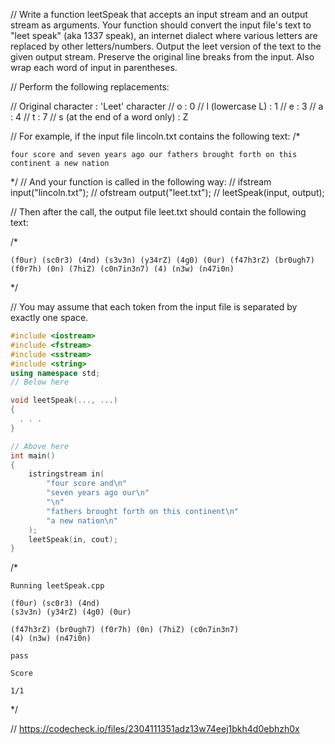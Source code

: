 // Write a function leetSpeak that accepts an input stream and an output stream as arguments. Your function should convert the input file's text to "leet speak" (aka 1337 speak), an internet dialect where various letters are replaced by other letters/numbers. Output the leet version of the text to the given output stream. Preserve the original line breaks from the input. Also wrap each word of input in parentheses.

// Perform the following replacements:

// Original character : 'Leet' character
// o : 0
// l (lowercase L) : 1
// e : 3
// a : 4
// t : 7
// s (at the end of a word only) : Z

// For example, if the input file lincoln.txt contains the following text:
/*
```text
four score and seven years ago our fathers brought forth on this continent a new nation
```
\*/
// And your function is called in the following way:
// ifstream input("lincoln.txt");
// ofstream output("leet.txt");
// leetSpeak(input, output);

// Then after the call, the output file leet.txt should contain the following text:

/*
```text
(f0ur) (sc0r3) (4nd) (s3v3n) (y34rZ) (4g0) (0ur) (f47h3rZ) (br0ugh7) (f0r7h) (0n) (7hiZ) (c0n7in3n7) (4) (n3w) (n47i0n)
```
\*/

// You may assume that each token from the input file is separated by exactly one space.


```cpp
#include <iostream>
#include <fstream>
#include <sstream>
#include <string>
using namespace std;
// Below here

void leetSpeak(..., ...)
{
  . . .
}

// Above here
int main()
{
    istringstream in(
        "four score and\n"
        "seven years ago our\n"
        "\n"
        "fathers brought forth on this continent\n"
        "a new nation\n"
    );
    leetSpeak(in, cout);
}

```

/*
```text
Running leetSpeak.cpp

(f0ur) (sc0r3) (4nd) 
(s3v3n) (y34rZ) (4g0) (0ur) 

(f47h3rZ) (br0ugh7) (f0r7h) (0n) (7hiZ) (c0n7in3n7) 
(4) (n3w) (n47i0n) 

pass

Score

1/1
```
\*/

// https://codecheck.io/files/2304111351adz13w74eej1bkh4d0ebhzh0x